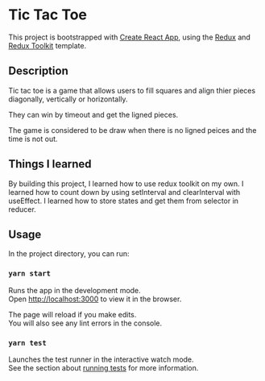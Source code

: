 # Tic Tac Toe

This project is bootstrapped with [Create React App](https://github.com/facebook/create-react-app), using the [Redux](https://redux.js.org/) and [Redux Toolkit](https://redux-toolkit.js.org/) template.

## Description

Tic tac toe is a game that allows users to fill squares and align thier pieces diagonally, vertically or horizontally.

They can win by timeout and get the ligned pieces.

The game is considered to be draw when there is no ligned peices and the time is not out.

## Things I learned

By building this project, I learned how to use redux toolkit on my own.
I learned how to count down by using setInterval and clearInterval with useEffect.
I learned how to store states and get them from selector in reducer.

## Usage

In the project directory, you can run:

### `yarn start`

Runs the app in the development mode.<br />
Open [http://localhost:3000](http://localhost:3000) to view it in the browser.

The page will reload if you make edits.<br />
You will also see any lint errors in the console.

### `yarn test`

Launches the test runner in the interactive watch mode.<br />
See the section about [running tests](https://facebook.github.io/create-react-app/docs/running-tests) for more information.
